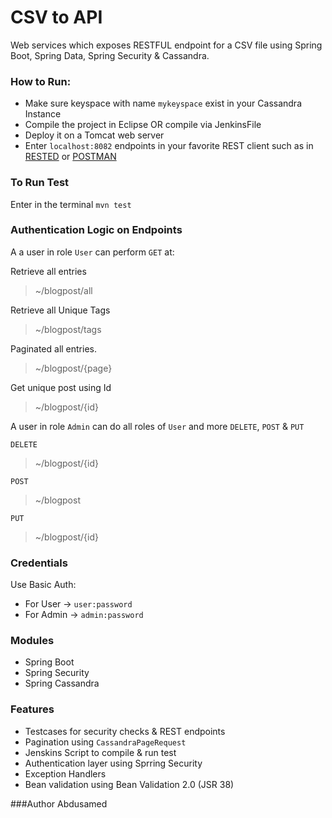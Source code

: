 # CSV to API

Web services which exposes RESTFUL endpoint for a CSV file using Spring Boot, Spring Data, Spring Security & Cassandra.

### How to Run:

- Make sure keyspace with name `mykeyspace` exist in your Cassandra Instance
- Compile the project in Eclipse OR compile via JenkinsFile 
- Deploy it on a Tomcat web server
- Enter `localhost:8082` endpoints in your favorite REST client such as  in [RESTED](https://addons.mozilla.org/en-US/firefox/addon/rested/) or [POSTMAN](https://www.getpostman.com/)

### To Run Test
 
 Enter in the terminal `mvn test`

### Authentication Logic on Endpoints
A a user in role `User` can perform `GET` at:

Retrieve all entries
> ~/blogpost/all 

Retrieve all Unique Tags
> ~/blogpost/tags

Paginated all entries.
> ~/blogpost/{page}

Get unique post using Id
> ~/blogpost/{id}

A user in role `Admin` can do all roles of `User` and more `DELETE`, `POST` & `PUT`

`DELETE`
> ~/blogpost/{id}

`POST`
> ~/blogpost

`PUT`
> ~/blogpost/{id}

### Credentials
Use Basic Auth:

- For User  -> `user:password`
- For Admin -> `admin:password`


### Modules
- Spring Boot
- Spring Security
- Spring Cassandra

### Features
- Testcases for security checks & REST endpoints
- Pagination using `CassandraPageRequest`
- Jenskins Script to compile & run test
- Authentication layer using Sprring Security
- Exception Handlers
- Bean validation using Bean Validation 2.0 (JSR 38)

###Author
Abdusamed